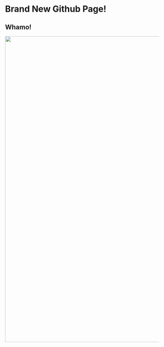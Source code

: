 # Brand New Github Page!  
## Whamo!
<img src="https://github.com/my_username/xxx/blob/master/image.jpeg" width="1000"/>
